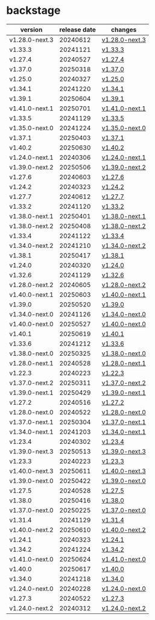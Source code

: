 # backstage	


|version|release date|changes|
|---|---|---|
|v1.28.0-next.3|20240612|[v1.28.0-next.3](./v1.28.0-next.3-20240612.md)|
|v1.33.3|20241121|[v1.33.3](./v1.33.3-20241121.md)|
|v1.27.4|20240527|[v1.27.4](./v1.27.4-20240527.md)|
|v1.37.0|20250318|[v1.37.0](./v1.37.0-20250318.md)|
|v1.25.0|20240327|[v1.25.0](./v1.25.0-20240327.md)|
|v1.34.1|20241220|[v1.34.1](./v1.34.1-20241220.md)|
|v1.39.1|20250604|[v1.39.1](./v1.39.1-20250604.md)|
|v1.41.0-next.1|20250701|[v1.41.0-next.1](./v1.41.0-next.1-20250701.md)|
|v1.33.5|20241129|[v1.33.5](./v1.33.5-20241129.md)|
|v1.35.0-next.0|20241224|[v1.35.0-next.0](./v1.35.0-next.0-20241224.md)|
|v1.37.1|20250403|[v1.37.1](./v1.37.1-20250403.md)|
|v1.40.2|20250630|[v1.40.2](./v1.40.2-20250630.md)|
|v1.24.0-next.1|20240306|[v1.24.0-next.1](./v1.24.0-next.1-20240306.md)|
|v1.39.0-next.2|20250506|[v1.39.0-next.2](./v1.39.0-next.2-20250506.md)|
|v1.27.6|20240603|[v1.27.6](./v1.27.6-20240603.md)|
|v1.24.2|20240323|[v1.24.2](./v1.24.2-20240323.md)|
|v1.27.7|20240612|[v1.27.7](./v1.27.7-20240612.md)|
|v1.33.2|20241120|[v1.33.2](./v1.33.2-20241120.md)|
|v1.38.0-next.1|20250401|[v1.38.0-next.1](./v1.38.0-next.1-20250401.md)|
|v1.38.0-next.2|20250408|[v1.38.0-next.2](./v1.38.0-next.2-20250408.md)|
|v1.33.4|20241122|[v1.33.4](./v1.33.4-20241122.md)|
|v1.34.0-next.2|20241210|[v1.34.0-next.2](./v1.34.0-next.2-20241210.md)|
|v1.38.1|20250417|[v1.38.1](./v1.38.1-20250417.md)|
|v1.24.0|20240320|[v1.24.0](./v1.24.0-20240320.md)|
|v1.32.6|20241129|[v1.32.6](./v1.32.6-20241129.md)|
|v1.28.0-next.2|20240605|[v1.28.0-next.2](./v1.28.0-next.2-20240605.md)|
|v1.40.0-next.1|20250603|[v1.40.0-next.1](./v1.40.0-next.1-20250603.md)|
|v1.39.0|20250520|[v1.39.0](./v1.39.0-20250520.md)|
|v1.34.0-next.0|20241126|[v1.34.0-next.0](./v1.34.0-next.0-20241126.md)|
|v1.40.0-next.0|20250527|[v1.40.0-next.0](./v1.40.0-next.0-20250527.md)|
|v1.40.1|20250619|[v1.40.1](./v1.40.1-20250619.md)|
|v1.33.6|20241212|[v1.33.6](./v1.33.6-20241212.md)|
|v1.38.0-next.0|20250325|[v1.38.0-next.0](./v1.38.0-next.0-20250325.md)|
|v1.28.0-next.1|20240528|[v1.28.0-next.1](./v1.28.0-next.1-20240528.md)|
|v1.22.3|20240223|[v1.22.3](./v1.22.3-20240223.md)|
|v1.37.0-next.2|20250311|[v1.37.0-next.2](./v1.37.0-next.2-20250311.md)|
|v1.39.0-next.1|20250429|[v1.39.0-next.1](./v1.39.0-next.1-20250429.md)|
|v1.27.2|20240516|[v1.27.2](./v1.27.2-20240516.md)|
|v1.28.0-next.0|20240522|[v1.28.0-next.0](./v1.28.0-next.0-20240522.md)|
|v1.37.0-next.1|20250304|[v1.37.0-next.1](./v1.37.0-next.1-20250304.md)|
|v1.34.0-next.1|20241203|[v1.34.0-next.1](./v1.34.0-next.1-20241203.md)|
|v1.23.4|20240302|[v1.23.4](./v1.23.4-20240302.md)|
|v1.39.0-next.3|20250513|[v1.39.0-next.3](./v1.39.0-next.3-20250513.md)|
|v1.23.3|20240223|[v1.23.3](./v1.23.3-20240223.md)|
|v1.40.0-next.3|20250611|[v1.40.0-next.3](./v1.40.0-next.3-20250611.md)|
|v1.39.0-next.0|20250422|[v1.39.0-next.0](./v1.39.0-next.0-20250422.md)|
|v1.27.5|20240528|[v1.27.5](./v1.27.5-20240528.md)|
|v1.38.0|20250416|[v1.38.0](./v1.38.0-20250416.md)|
|v1.37.0-next.0|20250225|[v1.37.0-next.0](./v1.37.0-next.0-20250225.md)|
|v1.31.4|20241129|[v1.31.4](./v1.31.4-20241129.md)|
|v1.40.0-next.2|20250610|[v1.40.0-next.2](./v1.40.0-next.2-20250610.md)|
|v1.24.1|20240323|[v1.24.1](./v1.24.1-20240323.md)|
|v1.34.2|20241224|[v1.34.2](./v1.34.2-20241224.md)|
|v1.41.0-next.0|20250624|[v1.41.0-next.0](./v1.41.0-next.0-20250624.md)|
|v1.40.0|20250617|[v1.40.0](./v1.40.0-20250617.md)|
|v1.34.0|20241218|[v1.34.0](./v1.34.0-20241218.md)|
|v1.24.0-next.0|20240228|[v1.24.0-next.0](./v1.24.0-next.0-20240228.md)|
|v1.27.3|20240522|[v1.27.3](./v1.27.3-20240522.md)|
|v1.24.0-next.2|20240312|[v1.24.0-next.2](./v1.24.0-next.2-20240312.md)|
